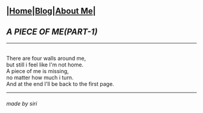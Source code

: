 |[Home](README.md)|[Blog](Blog.md)|[About Me](about.md)|
---
## _A PIECE OF ME(PART-1)_ 
---
<br/>There are four walls around me,
<br/>but still i feel like I'm not home.
<br/>A piece of me is missing, 
<br/>no matter how much i turn.
<br/>And at the end I'll be back to the first page.
<br>

---
###### made by siri

